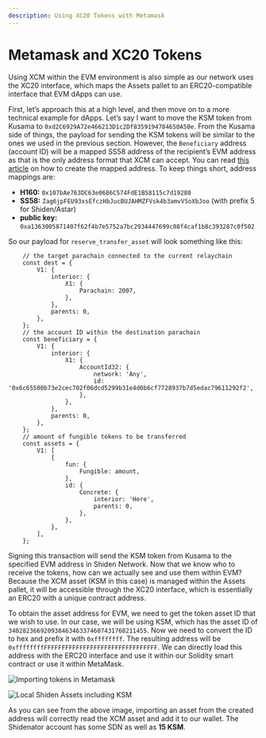 ```yaml
---
description: Using XC20 Tokens with Metamask
---
```


# Metamask and XC20 Tokens

Using XCM within the EVM environment is also simple as our network uses the XC20 interface, which maps the Assets pallet to an ERC20-compatible interface that EVM dApps can use.

First, let’s approach this at a high level, and then move on to a more technical example for dApps. Let’s say I want to move the KSM token from Kusama to `0xd2C6929A72e466213D1c2Df8359194784650A50e`. From the Kusama side of things, the payload for sending the KSM tokens will be similar to the ones we used in the previous section. However, the `Beneficiary` address (account ID) will be a mapped SS58 address of the recipient’s EVM address as that is the only address format that XCM can accept. You can read [this article](https://medium.com/astar-network/using-astar-network-account-between-substrate-and-evm-656643df22a0) on how to create the mapped address. To keep things short, address mappings are:

* **H160:** `0x107bAe763DC63e0686C574FdE1B58115c7d19280`
* **SS58:** `Zag6jpFEU93xsEfczHbJucBUJAHMZFVsk4b3amvV5oXbJoo` (with prefix 5 for Shiden/Astar)
* **public key:** `0xa1363005871407f62f4b7e5752a7bc2934447699c08f4caf1b8c393287c0f502`

So our payload for `reserve_transfer_asset` will look something like this:

```
    // the target parachain connected to the current relaychain
    const dest = {
        V1: {
            interior: {
                X1: {
                    Parachain: 2007,
                },
            },
            parents: 0,
        },
    };
    // the account ID within the destination parachain
    const beneficiary = {
        V1: {
            interior: {
                X1: {
                    AccountId32: {
                        network: 'Any',
                        id: '0x6c65500b73e2cec702f06dcd5299b31e4d0b6cf7728937b7d5edac79611292f2',
                    },
                },
            },
            parents: 0,
        },
    };
    // amount of fungible tokens to be transferred
    const assets = {
        V1: [
            {
                fun: {
                    Fungible: amount,
                },
                id: {
                    Concrete: {
                        interior: 'Here',
                        parents: 0,
                    },
                },
            },
        ],
    };
```

Signing this transaction will send the KSM token from Kusama to the specified EVM address in Shiden Network. Now that we know who to receive the tokens, how can we actually see and use them within EVM? Because the XCM asset (KSM in this case) is managed within the Assets pallet, it will be accessible through the XC20 interface, which is essentially an ERC20 with a unique contract address.

To obtain the asset address for EVM, we need to get the token asset ID that we wish to use. In our case, we will be using KSM, which has the asset ID of `340282366920938463463374607431768211455`. Now we need to convert the ID to hex and prefix it with `0xffffffff`. The resulting address will be `0xffffffffFFFFFFFFFFFFFFFFFFFFFFFFFFFFFFFF`. We can directly load this address with the ERC20 interface and use it within our Solidity smart contract or use it within MetaMask.

![Importing tokens in Metamask](../../.gitbook/assets/100\_metamask\_asset\_import.png)

![Local Shiden Assets including KSM](../../.gitbook/assets/101\_local\_shiden\_assets.png)

As you can see from the above image, importing an asset from the created address will correctly read the XCM asset and add it to our wallet. The Shidenator account has some SDN as well as **15 KSM**.
